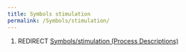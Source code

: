 ```yaml
---
title: Symbols stimulation
permalink: /Symbols/stimulation/
---
```


1.  REDIRECT [Symbols/stimulation (Process Descriptions)](/Symbols/stimulation_(Process_Descriptions) "wikilink")
